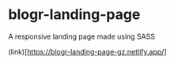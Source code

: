 # blogr-landing-page
A responsive landing page made using SASS

(link)[https://blogr-landing-page-gz.netlify.app/]

